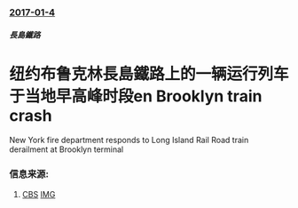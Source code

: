 ### [2017-01-4](/news/2017/01/4/index.md)

##### 長島鐵路
# 纽约布鲁克林長島鐵路上的一辆运行列车于当地早高峰时段en Brooklyn train crash 

New York fire department responds to Long Island Rail Road train derailment at Brooklyn terminal


### 信息来源:

1. [CBS](http://www.cbsnews.com/news/long-island-rail-road-train-derails-brooklyn/) [IMG](https://cbsnews2.cbsistatic.com/hub/i/r/2017/01/04/0d54597c-6853-4782-9e87-ec4139f42e96/thumbnail/1200x630/3876530d23e152a993196142441d1267/lirr-train-derailment-c1virlsxcaatgv1.jpg)
